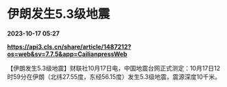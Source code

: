 # 伊朗发生5.3级地震

**2023-10-17 05:27**

**https://api3.cls.cn/share/article/1487212?os=web&sv=7.7.5&app=CailianpressWeb**

【伊朗发生5.3级地震】财联社10月17日电，中国地震台网正式测定：10月17日12时59分在伊朗（北纬27.55度，东经56.15度）发生5.3级地震，震源深度10千米。